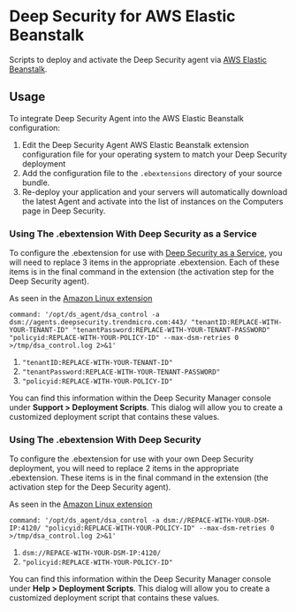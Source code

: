 # Deep Security for AWS Elastic Beanstalk

Scripts to deploy and activate the Deep Security agent via [AWS Elastic Beanstalk](https://aws.amazon.com/elasticbeanstalk/).

## Usage 

To integrate Deep Security Agent into the AWS Elastic Beanstalk configuration:

1. Edit the Deep Security Agent AWS Elastic Beanstalk extension configuration file for your operating system to match your Deep Security deployment
1. Add the configuration file to the ```.ebextensions``` directory of your source bundle.
1. Re-deploy your application and your servers will automatically download the latest Agent and activate into the list of instances on the Computers page in Deep Security. 

### Using The .ebextension With Deep Security as a Service

To configure the .ebextension for use with [Deep Security as a Service](https://app.deepsecurity.trendmicro.com/SignIn.screen), you will need to replace 3 items in the appropriate .ebextension. Each of these items is in the final command in the extension (the activation step for the Deep Security agent).

As seen in the [Amazon Linux extension](deep-security-as-a-service/99deepsecurity-as-a-service-amzn1-x86_64.config.ebextension#L9)

```command: '/opt/ds_agent/dsa_control -a dsm://agents.deepsecurity.trendmicro.com:443/ "tenantID:REPLACE-WITH-YOUR-TENANT-ID" "tenantPassword:REPLACE-WITH-YOUR-TENANT-PASSWORD" "policyid:REPLACE-WITH-YOUR-POLICY-ID" --max-dsm-retries 0 >/tmp/dsa_control.log 2>&1'```

1. ```"tenantID:REPLACE-WITH-YOUR-TENANT-ID"```
1. ```"tenantPassword:REPLACE-WITH-YOUR-TENANT-PASSWORD"```
1. ```"policyid:REPLACE-WITH-YOUR-POLICY-ID"```

You can find this information within the Deep Security Manager console under **Support > Deployment Scripts**. This dialog will allow you to create a customized deployment script that contains these values.

### Using The .ebextension With Deep Security

To configure the .ebextension for use with your own Deep Security deployment, you will need to replace 2 items in the appropriate .ebextension. These items is in the final command in the extension (the activation step for the Deep Security agent).

As seen in the [Amazon Linux extension](deep-security/99deepsecurity-amzn1-x86_64.config.ebextension#L9)

```command: '/opt/ds_agent/dsa_control -a dsm://REPACE-WITH-YOUR-DSM-IP:4120/ "policyid:REPLACE-WITH-YOUR-POLICY-ID" --max-dsm-retries 0 >/tmp/dsa_control.log 2>&1'```

1. ```dsm://REPACE-WITH-YOUR-DSM-IP:4120/```
1. ```"policyid:REPLACE-WITH-YOUR-POLICY-ID"```

You can find this information within the Deep Security Manager console under **Help > Deployment Scripts**. This dialog will allow you to create a customized deployment script that contains these values.